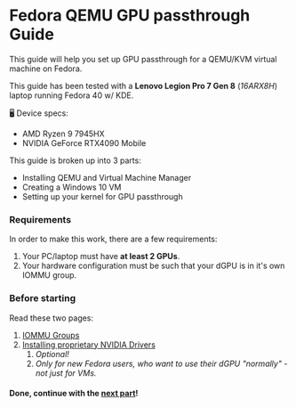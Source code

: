 # Fedora QEMU GPU passthrough Guide
This guide will help you set up GPU passthrough for a QEMU/KVM virtual machine on Fedora.

This guide has been tested with a **Lenovo Legion Pro 7 Gen 8** (*16ARX8H*) laptop running Fedora 40 w/ KDE.

🖥️ Device specs:
- AMD Ryzen 9 7945HX
- NVIDIA GeForce RTX4090 Mobile

This guide is broken up into 3 parts:
- Installing QEMU and Virtual Machine Manager
- Creating a Windows 10 VM
- Setting up your kernel for GPU passthrough

### Requirements
In order to make this work, there are a few requirements:
1. Your PC/laptop must have **at least 2 GPUs**.
2. Your hardware configuration must be such that your dGPU is in it's own IOMMU group.

### Before starting
Read these two pages:
1. [IOMMU Groups](IOMMU_GROUPS.md)
2. [Installing proprietary NVIDIA Drivers](NVIDIA_DRIVERS.md)
	1. *Optional!*
	2. *Only for new Fedora users, who want to use their dGPU "normally" - not just for VMs.*

#### Done, continue with the [next part](VIRTUALIZATION_SETUP.md)!